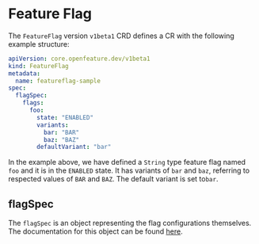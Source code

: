 # Feature Flag

The `FeatureFlag` version `v1beta1` CRD defines a CR with the following example structure:

```yaml
apiVersion: core.openfeature.dev/v1beta1
kind: FeatureFlag
metadata:
  name: featureflag-sample
spec:
  flagSpec:
    flags:
      foo:
        state: "ENABLED"
        variants:
          bar: "BAR"
          baz: "BAZ"
        defaultVariant: "bar"
```

In the example above, we have defined a `String` type feature flag named `foo` and it is in the `ENABLED` state. 
It has variants of `bar` and `baz`, referring to respected values of `BAR` and `BAZ`.
The default variant is set to`bar`.

## flagSpec

The `flagSpec` is an object representing the flag configurations themselves.
The documentation for this object can be found [here](https://github.com/open-feature/flagd/blob/main/docs/configuration/flag_configuration.md).
